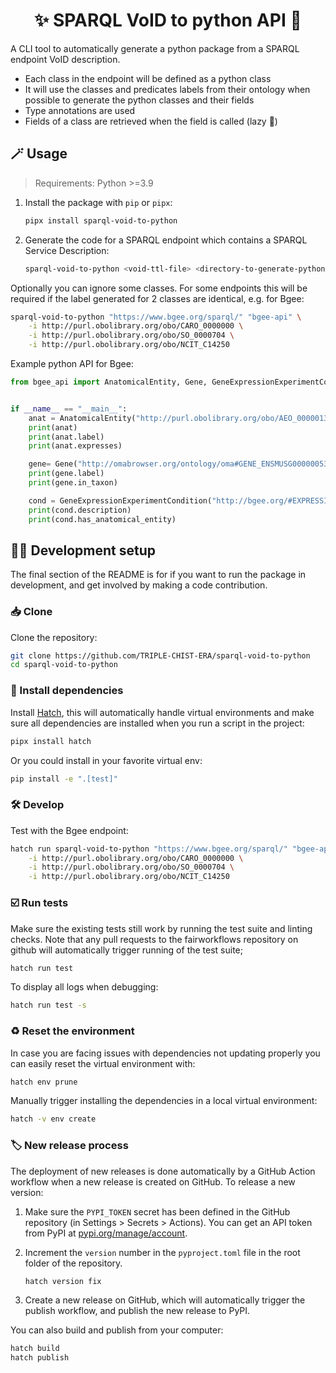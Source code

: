 <div align="center">

# ✨ SPARQL VoID to python API 🐍

</div>

A CLI tool to automatically generate a python package from a SPARQL endpoint VoID description.

* Each class in the endpoint will be defined as a python class
* It will use the classes and predicates labels from their ontology when possible to generate the python classes and their fields
* Type annotations are used
* Fields of a class are retrieved when the field is called (lazy 🦥)

## 🪄 Usage

> Requirements: Python >=3.9

1. Install the package with `pip` or `pipx`:

   ```sh
   pipx install sparql-void-to-python
   ```

2. Generate the code for a SPARQL endpoint which contains a SPARQL Service Description:

   ```sh
   sparql-void-to-python <void-ttl-file> <directory-to-generate-python-code> -i <iri-of-class-to-ignore>
   ```

Optionally you can ignore some classes. For some endpoints this will be required if the label generated for 2 classes are identical, e.g. for Bgee:

```sh
sparql-void-to-python "https://www.bgee.org/sparql/" "bgee-api" \
	-i http://purl.obolibrary.org/obo/CARO_0000000 \
	-i http://purl.obolibrary.org/obo/SO_0000704 \
	-i http://purl.obolibrary.org/obo/NCIT_C14250
```

Example python API for Bgee:

```python
from bgee_api import AnatomicalEntity, Gene, GeneExpressionExperimentCondition


if __name__ == "__main__":
    anat = AnatomicalEntity("http://purl.obolibrary.org/obo/AEO_0000013")
    print(anat)
    print(anat.label)
    print(anat.expresses)

    gene= Gene("http://omabrowser.org/ontology/oma#GENE_ENSMUSG00000053483")
    print(gene.label)
    print(gene.in_taxon)

    cond = GeneExpressionExperimentCondition("http://bgee.org/#EXPRESSION_CONDITION_101909")
    print(cond.description)
    print(cond.has_anatomical_entity)
```

## 🧑‍💻 Development setup

The final section of the README is for if you want to run the package in development, and get involved by making a code contribution.


### 📥️ Clone

Clone the repository:

```bash
git clone https://github.com/TRIPLE-CHIST-ERA/sparql-void-to-python
cd sparql-void-to-python
```

### 🐣 Install dependencies

Install [Hatch](https://hatch.pypa.io), this will automatically handle virtual environments and make sure all dependencies are installed when you run a script in the project:

```bash
pipx install hatch
```

Or you could install in your favorite virtual env:

```bash
pip install -e ".[test]"
```

### 🛠️ Develop

Test with the Bgee endpoint:

```bash
hatch run sparql-void-to-python "https://www.bgee.org/sparql/" "bgee-api" \
    -i http://purl.obolibrary.org/obo/CARO_0000000 \
    -i http://purl.obolibrary.org/obo/SO_0000704 \
    -i http://purl.obolibrary.org/obo/NCIT_C14250
```

### ☑️ Run tests

Make sure the existing tests still work by running the test suite and linting checks. Note that any pull requests to the fairworkflows repository on github will automatically trigger running of the test suite;

```bash
hatch run test
```

To display all logs when debugging:

```bash
hatch run test -s
```

### ♻️ Reset the environment

In case you are facing issues with dependencies not updating properly you can easily reset the virtual environment with:

```bash
hatch env prune
```

Manually trigger installing the dependencies in a local virtual environment:

```bash
hatch -v env create
```

### 🏷️ New release process

The deployment of new releases is done automatically by a GitHub Action workflow when a new release is created on GitHub. To release a new version:

1. Make sure the `PYPI_TOKEN` secret has been defined in the GitHub repository (in Settings > Secrets > Actions). You can get an API token from PyPI at [pypi.org/manage/account](https://pypi.org/manage/account).
2. Increment the `version` number in the `pyproject.toml` file in the root folder of the repository.

    ```bash
    hatch version fix
    ```

3. Create a new release on GitHub, which will automatically trigger the publish workflow, and publish the new release to PyPI.

You can also build and publish from your computer:

```bash
hatch build
hatch publish
```
